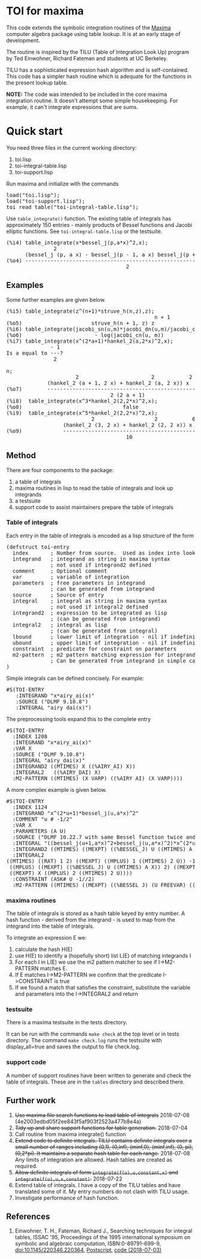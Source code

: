 # TOI for maxima

This code extends the symbolic integration routines of the [Maxima](http://maxima.sf.net) computer algebra package using table lookup.  It is at an early stage of development.

The routine is inspired by the TILU (Table of Integration Look Up) program by Ted Einwohner, Richard Fateman and students at UC Berkeley.

TILU has a sophisticated expression hash algorithm and is self-contained.  This code has a simpler hash routine which is adequate for the functions in the present lookup table. 

**NOTE:** The code was intended to be included in the core maxima integration routine.  It doesn't attempt some simple housekeeping.  For example, it can't integrate expressions that are sums.

# Quick start

You need three files in the current working directory:

1. toi.lisp
2. toi-integral-table.lisp
3. toi-support.lisp

Run maxima and initialize with the commands

<pre>
load("toi.lisp");
load("toi-support.lisp");
toi_read_table("toi-integral-table.lisp");
</pre>

Use `table_integrate()` function.  The existing table of integrals has approximately 150 entries - mainly products of Bessel functions and Jacobi elliptic functions.  See `toi-integral-table.lisp` or the testsuite.

<pre>
(%i4) table_integrate(x*bessel_j(p,a*x)^2,x);
               2                                                       2
      (bessel_j (p, a x) - bessel_j(p - 1, a x) bessel_j(p + 1, a x)) x
(%o4) ------------------------------------------------------------------
                                      2
</pre>

## Examples

Some further examples are given below.  

<pre>
(%i5) table_integrate(z^(n+1)*struve_h(n,z),z);
                                               n + 1
(%o5)                      struve_h(n + 1, z) z
(%i6) table_integrate(jacobi_sn(u,m)*jacobi_dn(u,m)/jacobi_cn(u,m),u);
(%o6)                       - log(jacobi_cn(u, m))
(%i7) table_integrate(x^(2*a+1)*hankel_2(a,2*x)^2,x);
              - 1
Is a equal to ---?
               2

n;
                      2                       2           2 a + 2
             (hankel_2 (a + 1, 2 x) + hankel_2 (a, 2 x)) x
(%o7)        ----------------------------------------------------
                                 2 (2 a + 1)
(%i8)  table_integrate(x^3*hankel_2(2,2*x)^2,x);
(%o8)                                false
(%i9)  table_integrate(x^5*hankel_2(2,2*x)^2,x);
                           2                   2           6
                  (hankel_2 (3, 2 x) + hankel_2 (2, 2 x)) x
(%o9)             ------------------------------------------
                                      10
</pre>

## Method

There are four components to the package:

1. a table of integrals
2. maxima routines in lisp to read the table of integrals and look up integrands
3. a testsuite
3. support code to assist maintainers prepare the table of integrals 

### Table of integrals

Each entry in the table of integrals is encoded as a lisp structure of the form 

<pre>
(defstruct toi-entry
  index       ; Number from source.  Used as index into lookup table
  integrand   ; integrand as string in maxima syntax
              ; not used if integrand2 defined
  comment     ; Optional comment
  var         ; variable of integration
  parameters  ; free parameters in integrand
              ; can be generated from integrand
  source      ; Source of entry
  integral    ; integral as string in maxima syntax
              ; not used if integral2 defined
  integrand2  ; expression to be integrated as lisp
              ; (can be generated from integrand)
  integral2   ; integral as lisp
              ; (can be generated from integral)
  lbound      ; lower limit of integration - nil if indefinite
  ubound      ; upper limit of integration - nil if indefinite
  constraint  ; predicate for constraint on parameters
  m2-pattern  ; m2 pattern matching expression for integrand
              ; Can be generated from integrand in simple cases
)
</pre>

Simple integrals can be defined concisely.  For example: 

<pre>
#S(TOI-ENTRY
   :INTEGRAND "x*airy_ai(x)"
   :SOURCE ("DLMF 9.10.8")
   :INTEGRAL "airy_dai(x)")
</pre>

The preprocessing tools expand this to the complete entry

<pre>
#S(TOI-ENTRY
  :INDEX 1208
  :INTEGRAND "x*airy_ai(x)"
  :VAR X
  :SOURCE ("DLMF 9.10.8")
  :INTEGRAL "airy_dai(x)"
  :INTEGRAND2 ((MTIMES) X ((%AIRY_AI) X))
  :INTEGRAL2   ((%AIRY_DAI) X)
  :M2-PATTERN ((MTIMES) (X VARP) ((%AIRY_AI) (X VARP))))
</pre>

A more complex example is given below.  

<pre>
#S(TOI-ENTRY
  :INDEX 1124
  :INTEGRAND "x^(2*u+1)*bessel_j(u,a*x)^2"
  :COMMENT "u # -1/2"
  :VAR X
  :PARAMETERS (A U)
  :SOURCE ("DLMF 10.22.7 with same Bessel function twice and u=v")
  :INTEGRAL "((bessel_j(u+1,a*x)^2+bessel_j(u,a*x)^2)*x^(2*u+2))/(2*(2*u+1))"
  :INTEGRAND2 ((MTIMES) ((MEXPT) ((%BESSEL_J) U ((MTIMES) A X)) 2) ((MEXPT) X ((MPLUS) 1 ((MTIMES) 2 U))))
  :INTEGRAL2   
((MTIMES) ((RAT) 1 2) ((MEXPT) ((MPLUS) 1 ((MTIMES) 2 U)) -1)
 ((MPLUS) ((MEXPT) ((%BESSEL_J) U ((MTIMES) A X)) 2) ((MEXPT) ((%BESSEL_J) ((MPLUS) 1 U) ((MTIMES) A X)) 2))
 ((MEXPT) X ((MPLUS) 2 ((MTIMES) 2 U))))
  :CONSTRAINT (ASK# U -1//2)
  :M2-PATTERN ((MTIMES) ((MEXPT) ((%BESSEL_J) (U FREEVAR) ((MTIMES) (A FREEVAR) (X VARP))) 2) ((MEXPT) (X VARP) (2*U+1 SAMESAME U U 1))))
</pre>

### maxima routines

The table of integrals is stored as a hash table keyed by entry number.  A hash function - derived from the integrand - is used to map from the integrand into the table of integrals.

To integrate an expression E we:

1. calculate the hash H(E)
2. use H(E) to identify a (hopefully short) list L(E) of matching integrands I
3. For each I in L(E) we use the m2 pattern matcher to see if I->M2-PATTERN matches E.  
4. If E matches I->M2-PATTERN we confirm that the predicate I->CONSTRAINT is true
5. If we found a match that satisfies the constraint, substitute the variable and parameters into the I->INTEGRAL2 and return

### testsuite

There is a maxima testsuite in the tests directory.

It can be run with the commands `make check` at the top level or in tests directory.  The command `make check.log` runs the testsuite with display_all=true and saves the output to file check.log.

### support code

A number of support routines have been written to generate and check the table of integrals.  These are in the `tables` directory and described there.

## Further work

1. ~~Use maxima file search functions to load table of integrals~~ 2018-07-08 (4e2003edbd05f2ee843f5af903f2523a477b8e4a)
2. ~~Tidy up and share support functions for table generation.~~ 2018-07-04
3. Call routine from maxima integrate() function
4. ~~Extend code to definite integrals.  TILU contains definite integrals over a small number of ranges including (0,1), (0,inf), (minf,0), (minf,inf), (0, pi), (0,2*pi).  It maintains a separate hash table for each range.~~ 2018-07-08  Any limits of integration are allowed.  Hash tables are created as required.
5. ~~Allow definite integrals of form `integrate(f(u),u,constant,x)` and
`integrate(f(u),u,x,constant)`.~~ 2018-07-22
5. Extend table of integrals.  I have a copy of the TILU tables and have translated some of it.  My entry numbers do not clash with TILU usage.
6. Investigate performance of hash function.

## References

1. Einwohner, T. H., Fateman, Richard J., Searching techniques for integral tables, ISSAC '95, Proceedings of the 1995 international symposium on symbolic and algebraic computation, ISBN:0-89791-699-9, [doi:10.1145/220346.220364](http://dx.doi.org/10.1145/220346.220364),
[Postscript](www.cs.berkeley.edu/~fateman/papers/integrate.ps), [code (2018-07-03)](http://www.cs.berkeley.edu/~fateman/tilu/)

